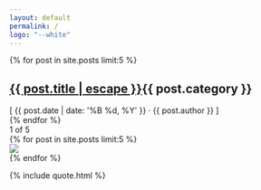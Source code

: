 ```yaml
---
layout: default
permalink: /
logo: "--white"
---
```


<main class="c-home-carousel">
    <div class="c-home-carousel-left">
        <div class="c-home-carousel-left-text-wrapper">
            {% for post in site.posts limit:5 %}
              <div class="c-home-carousel-text"> 
                  <h2><a href="{{ post.url | relative_url }}"><span>{{ post.title | escape }}</span></a><span class="c-home-carousel-text-category">{{ post.category }}</span></h2>
                  <div class="c-home-carousel-text-author">
                      <span>[ {{ post.date | date: '%B %d, %Y' }} · {{ post.author }} ]</span>
                  </div>
              </div>
            {% endfor %}
        </div>
        <span class="c-home-carousel__paginator">
          <span class="c-home-carousel__paginator-page">1</span> of <span class="c-home-carousel__paginator-total">5</span>
        </span>
    </div>
    <div class="c-home-carousel-right">
        <div class="c-home-carousel-right-image-wrapper">
            {% for post in site.posts limit:5 %}
              <div class="c-home-carousel-right-image" style="background:{{ post.color }};">
                  <a href="{{ post.url | relative_url }}"><img src="{{ post.image }}"></a>
              </div>
            {% endfor %}
        </div>
    </div>
</main>

{% include quote.html %}

<script type="text/javascript">

  //Use objects to set common data for the left and right slides of the carousel
  const textCarousel = {
      className : 'c-home-carousel-text',
      fullClassName : '.c-home-carousel-text',
      translateA : -100,
      translateB : 0,
      wrapper: '.c-home-carousel-left-text-wrapper'
  }

  const imageCarousel = {
      className : 'c-home-carousel-right-image',
      fullClassName : '.c-home-carousel-right-image',
      translateA : 100,
      translateB : 0,
      wrapper: '.c-home-carousel-right-image-wrapper'
  }

  //If carousel link is hovered pause it
  let runCarousel = true;

  function getCarouselLinks(){
    let carouselLinks = document.querySelectorAll('.c-home-carousel-text a');

    carouselLinks.forEach(function(link){
      link.addEventListener('mouseover', function(e){
        runCarousel = false;
      })
      link.addEventListener('mouseout', function(e){
        runCarousel = true;
      })
    });

  }

  getCarouselLinks();

  //Function to queue a carousel slide after it's been translated out of view
  function loopCarouselNodes(x){
      let textContainer = document.querySelector(x.wrapper);
      let elem = document.createElement('div');
      elem.setAttribute("class", x.className );
      let textNode = textContainer.firstElementChild;
      let textNodeInner = textContainer.firstElementChild.innerHTML;
      let textBg = window.getComputedStyle(textNode, null).getPropertyValue('background-color');
      textContainer.appendChild(elem);
      //Get background color
      elem.style.backgroundColor = textBg;
      elem.innerHTML = textNodeInner;

      setTimeout(function(){
          textContainer.removeChild(textNode);
      }, 2000)
  }

  //Function to translate the carousel slides
  function translateCarouselNodes(carouselObject){ 
      getCarouselLinks();
      let textCarouselNodes = document.querySelectorAll(carouselObject.fullClassName);

      //If there's more than 1 slide change activate the carousel
      if(textCarouselNodes.length > 1 && runCarousel){
        textCarouselNodes[0].style.transform = "translateY(" + carouselObject.translateA + "%)";
        textCarouselNodes[0].style.transition = "all 1.5s cubic-bezier(0.68, -0.55, 0.265, 1.55)";
        textCarouselNodes[0].style.opacity = "0";
        textCarouselNodes[1].style.transform = "translateY(" + carouselObject.translateB + "%)";
        textCarouselNodes[1].style.opacity = "1";
        textCarouselNodes[1].style.transition = "all 1.5s cubic-bezier(0.68, -0.55, 0.265, 1.55)";
        loopCarouselNodes(carouselObject);
      }
  }

  //Carousel paginator to update the current post on the carousel
  const numberOfSlides = document.querySelectorAll('.c-home-carousel-text');
  let currentPage = document.querySelector('.c-home-carousel__paginator-page');
  document.querySelector('.c-home-carousel__paginator-total').innerHTML = numberOfSlides.length;

  function updatePagination(){

    let count = 1;

    if(Number(currentPage.innerHTML) < numberOfSlides.length){
      count++;
      currentPage.innerHTML = count;
    }
    else{
      count = 0;
      currentPage.innerHTML =  1;
    }
    
  }

  //Change carousel slides every 5 seconds
   setInterval(function(){
      translateCarouselNodes(textCarousel);
      translateCarouselNodes(imageCarousel);
      updatePagination();
   }, 5000);

</script>
